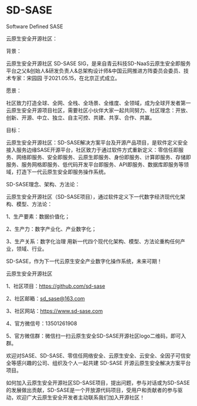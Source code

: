 # SD-SASE
Software Defined SASE

云原生安全开源社区：

背景：

云原生安全开源社区 SD-SASE SIG，是来自青云科技SD-NaaS云原生安全即服务平台之父&创始人&研发负责人&总架构设计师&中国云网推进方阵委员会委员、技术专家：宋园园 于2021.05.15，在北京正式成立。

愿景：

社区致力打造全球、全网、全栈、全场景、全维度、全领域，成为全球开发者第一️云原生安全开源项目社区，需要社区小伙伴大家一起共同努力、社区理念：开放、创新、开源、中立、独立、自主可控、共建、共享、合作、共赢。

目标：

云原生安全开源社区：SD-SASE解决方案平台及开源产品项目，是软件定义安全接入服务边缘SASE开源平台，社区致力于通过软件方式重新定义：零信任即服务、网络即服务、安全即服务、云原生即服务、身份即服务、计算即服务、存储即服务、服务网格即服务、低代码开发平台即服务、API即服务、数据库即服务等领域，打造下一代云原生安全即服务操作系统。

SD-SASE理念、架构、方法论：

云原生安全开源社区（SD-SASE项目），通过软件定义下一代数字经济现代化架构、模型、方法论： 

1、生产要素：数据价值化；

2、生产力：数字产业化、产业数字化；

3、生产关系：数字化治理 用新一代四个现代化架构、模型、方法论重构任何产业，领域、行业。

SD-SASE，作为下一代云原生安全产业数字化操作系统，未来可期！


云原生安全开源社区

1、社区项目：https://github.com/sd-sase

2、社区邮箱：sd_sase@163.com

3、社区网站：https://www.sd-sase.com

4、官方微信号：13501261908

5、官方微信群：微信扫一扫云原生安全SD-SASE开源社区logo二维码，即可入群。

欢迎对SASE、SD-SASE、零信任网络安全、云原生安全、云安全、全因子可信安全等感兴趣的公司、组织及个人一起共建 SD-SASE 开源云原生安全解决方案平台项目。

如何加入云原生安全开源社区SD-SASE项目，提出问题，参与对话或为SD-SASE的发展做出贡献，SD-SASE是一个开放源代码项目，受用户和贡献者的参与驱动，欢迎广大云原生安全开发者主动联系我们加入开源社区！





